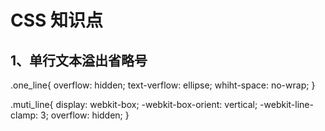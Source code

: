 # CSS 知识点

##  1、单行文本溢出省略号

<!-- 单行 -->
.one_line{
    overflow: hidden;
    text-verflow: ellipse;
    whiht-space: no-wrap;
}


<!-- 多行 -->
.muti_line{
    display: webkit-box;
    -webkit-box-orient: vertical;
    -webkit-line-clamp: 3;
    overflow: hidden;
}





